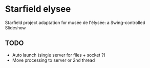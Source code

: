 # Starfield elysee
Starfield project adaptation for musée de l'élysée: a Swing-controlled Slideshow

## TODO
- Auto launch (single server for files + socket ?)
- Move processing to server or 2nd thread